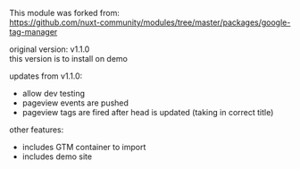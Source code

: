 This module was forked from:  
https://github.com/nuxt-community/modules/tree/master/packages/google-tag-manager  

original version: v1.1.0  
this version is to install on demo


updates from v1.1.0:  
- allow dev testing  
- pageview events are pushed
- pageview tags are fired after head is updated (taking in correct title)


other features:
- includes GTM container to import
- includes demo site  
